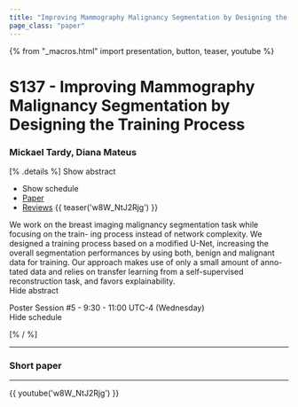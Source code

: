 ```yaml
---
title: "Improving Mammography Malignancy Segmentation by Designing the Training Process"
page_class: "paper"
---
```


{% from "_macros.html" import presentation, button, teaser, youtube %}

# S137 - Improving Mammography Malignancy Segmentation by Designing the Training Process

### Mickael Tardy, Diana Mateus

[% .details %]
<a class="toggle_visibility" data-selector=".abstract" data-level="3">Show abstract</a>
- <a class="toggle_visibility" data-selector=".schedule" data-level="3">Show schedule</a>
- <a href="https://openreview.net/pdf?id=vVsWe9-s0G">Paper</a>
- <a href="https://openreview.net/forum?id=vVsWe9-s0G">Reviews</a>
{{ teaser('w8W_NtJ2Rjg') }}

<p>
    <span class="abstract">
        We work on the breast imaging malignancy segmentation task while focusing on the train- ing process instead of network complexity. We designed a training process based on a modified U-Net, increasing the overall segmentation performances by using both, benign and malignant data for training. Our approach makes use of only a small amount of anno- tated data and relies on transfer learning from a self-supervised reconstruction task, and favors explainability.
        <br>
        <span class="actions"><a class="toggle_visibility" data-level="2">Hide abstract</a></span>
    </span>
</p>

<p>
    <span class="schedule">
        Poster Session #5  - 9:30 - 11:00 UTC-4 (Wednesday)
        <br>
        <span class="actions"><a class="toggle_visibility" data-level="2">Hide schedule</a></span>
    </span>
</p>

<!-- {{ button("Access paper channel", "https://chat.midl.io/channel/s137") }} -->
[% / %]

---

### Short paper

---

{{ youtube('w8W_NtJ2Rjg') }}